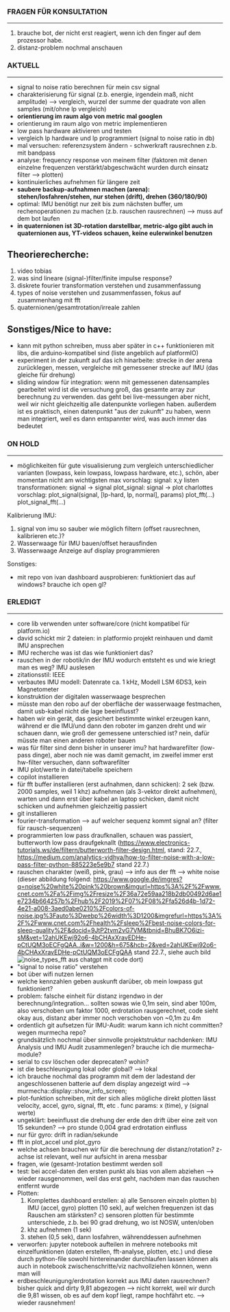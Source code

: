 ### FRAGEN FÜR KONSULTATION
----------------------------------------------------------------- 
1. brauche bot, der nicht erst reagiert, wenn ich den finger auf dem prozessor habe.
2. distanz-problem nochmal anschauen

### AKTUELL
-----------------------------------------------------------------
- signal to noise ratio berechnen für mein csv signal
- charakterisierung für signal (z.b. energie, irgendein maß, nicht amplitude) --> vergleich, wurzel der summe der quadrate von allen samples (mit/ohne lp vergleich)
- **orientierung im raum algo von metric mal googlen**
- orientierung im raum algo von metric implementieren
- low pass hardware aktivieren und testen
- vergleich lp hardware und lp programmiert (signal to noise ratio in db)
- mal versuchen: referenzsystem ändern - schwerkraft rausrechnen z.b. mit bandpass 
- analyse: frequency response von meinem filter (faktoren mit denen einzelne frequenzen verstärkt/abgeschwächt wurden durch einsatz filter --> plotten)
- kontinuierliches aufnehmen für längere zeit
- **saubere backup-aufnahmen machen (arena): stehen/losfahren/stehen, nur stehen (drift), drehen (360/180/90)**
- optimal: IMU benötigt nur zeit bis zum nächsten buffer, um rechenoperationen zu machen (z.b. rauschen rausrechnen) --> muss auf dem bot laufen
- **in quaternionen ist 3D-rotation darstellbar, metric-algo gibt auch in quaternionen aus, YT-videos schauen, keine eulerwinkel benutzen**






## Theorierecherche:
1. video tobias
2. was sind lineare (signal-)filter/finite impulse response?
3. diskrete fourier transformation verstehen und zusammenfassung
4. types of noise verstehen und zusammenfassen, fokus auf zusammenhang mit fft
5. quaternionen/gesamtrotation/irreale zahlen

## Sonstiges/Nice to have:
- kann mit python schreiben, muss aber später in c++ funktionieren mit libs, die arduino-kompatibel sind (liste angeblich auf platformIO)
- experiment in der zukunft auf das ich hinarbeite: strecke in der arena zurücklegen, messen, vergleiche mit gemessener strecke auf IMU (das gleiche für drehung)
- sliding window für integration: wenn mit gemessenen datensamples gearbeitet wird ist die versuchung groß, das gesamte array zur berechnung zu verwenden. das geht bei live-messungen aber nicht, weil wir nicht gleichzeitig alle datenpunkte vorliegen haben. außerdem ist es praktisch, einen datenpunkt "aus der zukunft" zu haben, wenn man integriert, weil es dann entspannter wird, was auch immer das bedeutet


### ON HOLD
-----------------------------------------------------------------
- möglichkeiten für gute visualisierung zum vergleich unterschiedlicher varianten (lowpass, kein lowpass, lowpass hardware, etc.), schön, aber momentan nicht am wichtigsten
max vorschlag: 
	signal: x,y listen
	transformationen: signal -> signal
	plot_signal: signal -> plot
charlottes vorschlag:
	plot_signal(signal, [lp-hard, lp, normal], params)
	plot_fft(...)
	plot_signal_fft(...)

Kalibrierung IMU:
1. signal von imu so sauber wie möglich filtern (offset rausrechnen, kalibrieren etc.)?
2. Wasserwaage für IMU bauen/offset herausfinden
3. Wasserwaage Anzeige auf display programmieren

Sonstiges:
- mit repo von ivan dashboard ausprobieren: funktioniert das auf windows? brauche ich open gl?








### ERLEDIGT
-----------------------------------------------------------------
- core lib verwenden unter software/core (nicht kompatibel für platform.io)
- david schickt mir 2 dateien: in platformio projekt reinhauen und damit IMU ansprechen
- IMU recherche was ist das wie funktioniert das?
- rauschen in der robotik/in der IMU wodurch entsteht es und wie kriegt man es weg?
IMU auslesen
- zitationsstil: IEEE
- verbautes IMU modell: Datenrate ca. 1 kHz, Modell LSM 6DS3, kein Magnetometer
- konstruktion der digitalen wasserwaage besprechen
- müsste man den robo auf der oberfläche der wasserwaage festmachen, damit usb-kabel nicht die lage beeinflusst?
- haben wir ein gerät, das gesichert bestimmte winkel erzeugen kann, während er die IMU/und dann den roboter im ganzen dreht und wir schauen dann, wie groß der gemessene unterschied ist? nein, dafür müsste man einen anderen roboter bauen
- was für filter sind denn bisher in unserer imu? hat hardwarefilter (low-pass dinge), aber noch nie was damit gemacht, im zweifel immer erst hw-filter versuchen, dann softwarefilter
- IMU plot/werte in datei/tabelle speichern
- copilot installieren
- für fft buffer installieren (erst aufnahmen, dann schicken): 2 sek (bzw. 2000 samples, weil 1 khz) aufnehmen (als 3-vektor direkt aufnehmen), warten und dann erst über kabel an laptop schicken, damit nicht schicken und aufnehmen gleichzeitig passiert
- git installieren
- fourier-transformation --> auf welcher sequenz kommt signal an? (filter für rausch-sequenzen)
- programmierten low pass draufknallen, schauen was passiert, butterworth low pass draufgeknallt (https://www.electronics-tutorials.ws/de/filtern/butterworth-filter-design.html, stand: 22.7., https://medium.com/analytics-vidhya/how-to-filter-noise-with-a-low-pass-filter-python-885223e5e9b7 stand 22.7.)
- rauschen charakter (weiß, pink, grau) --> info aus der fft 
--> white noise (dieser abbildung folgend: https://www.google.de/imgres?q=noise%20white%20pink%20brown&imgurl=https%3A%2F%2Fwww.cnet.com%2Fa%2Fimg%2Fresize%2F36a72e59aa218b2db00492d6ae1e7234b664257b%2Fhub%2F2019%2F07%2F08%2Ffa526d4b-1d72-4e21-a008-3aed0abe0210%2Fcolors-of-noise.jpg%3Fauto%3Dwebp%26width%3D1200&imgrefurl=https%3A%2F%2Fwww.cnet.com%2Fhealth%2Fsleep%2Fbest-noise-colors-for-sleep-quality%2F&docid=9JtP2tvm2vG7VM&tbnid=BhuBK7O6izi-sM&vet=12ahUKEwj92o6-4bCHAxXravEDHe-pCtUQM3oECFgQAA..i&w=1200&h=675&hcb=2&ved=2ahUKEwj92o6-4bCHAxXravEDHe-pCtUQM3oECFgQAA stand 22.7., siehe auch bild ![noise_types_fft](noise_types_fft.png) aus chatgpt mit code dort)
- "signal to noise ratio" verstehen
- bot über wifi nutzen lernen
- welche kennzahlen geben auskunft darüber, ob mein lowpass gut funktioniert?
- problem: falsche einheit für distanz irgendwo in der berechnung/integration... sollten sowas wie 0,1m sein, sind aber 100m, also verschoben um faktor 1000, erdrotation rausgerechnet, code sieht okay aus, distanz aber immer noch verschoben von ~0,1m zu 4m
- ordentlich git aufsetzen für IMU-Audit: warum kann ich nicht committen? wegen murmecha repo?
- grundsätzlich nochmal über sinnvolle projektstruktur nachdenken: IMU Analysis und IMU Audit zusammenlegen? brauche ich die murmecha-module?
- serial to csv löschen oder deprecaten? wohin?
- ist die beschleunigung lokal oder global? --> lokal
- ich brauche nochmal das programm mit dem der ladestand der angeschlossenen batterie auf dem display angezeigt wird --> murmecha::display::show_info_screen;
- plot-funktion schreiben, mit der sich alles mögliche direkt plotten lässt velocity,  accel, gyro, signal, fft, etc . func params: x (time), y (signal werte)
- ungeklärt: beeinflusst die drehung der erde den drift über eine zeit von 15 sekunden? --> pro stunde 0,004 grad erdrotation einfluss
- nur für gyro: drift in radian/sekunde
- fft in plot_accel und plot_gyro
- welche achsen brauchen wir für die berechnung der distanz/rotation? z-achse ist relevant, weil nur aufsicht in arena messbar
- fragen, wie (gesamt-)rotation bestimmt werden soll
- test: bei accel-daten den ersten punkt als bias von allem abziehen --> wieder rausgenommen, weil das erst geht, nachdem man das rauschen entfernt wurde
- Plotten:
	1. Komplettes dashboard erstellen:
		a) alle Sensoren einzeln plotten
		b) IMU (accel, gyro) plotten (10 sek), auf welchen frequenzen ist das Rauschen am stärksten?
		c) sensoren plotten für bestimmte unterschiede, 
		z.b. bei 90 grad drehung, wo ist NOSW, unten/oben
	2. khz aufnehmen (1 sek)
	3. stehen (0,5 sek), dann losfahren, währenddessen aufnehmen
- verworfen: jupyter notebook aufteilen in mehrere notebooks mit einzelfunktionen (daten erstellen, fft-analyse, plotten, etc.) und diese durch python-file sowohl hintereinander durchlaufen lassen können als auch in notebook zwischenschritte/viz nachvollziehen können, wenn man will
- erdbeschleunigung/erdrotation korrekt aus IMU daten rausrechnen? bisher quick and dirty 9,81 abgezogen --> nicht korrekt, weil wir durch die 9,81 wissen, ob es auf dem kopf liegt, rampe hochfährt etc. --> wieder rausnehmen!